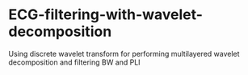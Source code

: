 # ECG-filtering-with-wavelet-decomposition
Using discrete wavelet transform for performing multilayered wavelet decomposition and filtering BW and PLI
